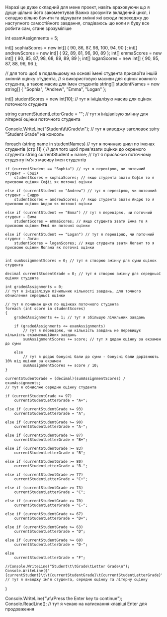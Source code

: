 Наразі це дуже складний для мене проект, навіть враховуючи що я дуще щільно його закоментував
Важко зрозуміти вкладений цикл, і складно вільно бачити та відчувати змінні які всюди
переходжу до наступного самостійного завдання, спадіваюсь що коли я буду все робити сам, стане зрозуміліше

int examAssignments = 5;

int[] sophiaScores = new int[] { 90, 86, 87, 98, 100, 94, 90 };
int[] andrewScores = new int[] { 92, 89, 81, 96, 90, 89 };
int[] emmaScores = new int[] { 90, 85, 87, 98, 68, 89, 89, 89 };
int[] loganScores = new int[] { 90, 95, 87, 88, 96, 96 };

// для того щоб в подальшому на основі імені студента присвоїти іншій змінній оцінку студента,
// я використовую масиви для оцінок кожного студента, а також масив для імен студентів
string[] studentNames = new string[] { "Sophia", "Andrew", "Emma", "Logan" };

int[] studentScores = new int[10]; // тут я ініціалізую масив для оцінок поточного студента

string currentStudentLetterGrade = ""; // тут я ініціалізую змінну для літерної оцінки поточного студента

Console.WriteLine("Student\t\tGrade\n"); // тут я виводжу заголовок звіту "Student Grade" на консоль

foreach (string name in studentNames) // тут я починаю цикл по іменах студентів (стр 11)
{                                     // для того щоб прив'язати оцінки до окремого студента
    string currentStudent = name; // тут я присвоюю поточному студенту ім'я з масиву імен студентів

    if (currentStudent == "Sophia") // тут я перевіряю, чи поточний студент - Софія
        studentScores = sophiaScores; // якщо студента звати Софія то я присвоюю оцінки Софіі як поточні оцінки

    else if (currentStudent == "Andrew") // тут я перевіряю, чи поточний студент - Ендрю
        studentScores = andrewScores; // якщо студента звати Андрю то я присвоюю оцінки Андрю як поточні оцінки

    else if (currentStudent == "Emma") // тут я перевіряю, чи поточний студент - Емма
        studentScores = emmaScores; // якщо студента звати Емма то я присвоюю оцінки Еммі як поточні оцінки

    else if (currentStudent == "Logan") // тут я перевіряю, чи поточний студент - Логан
        studentScores = loganScores; // якщо студента звати Логант то я присвоюю оцінки Логана як поточні оцінки

    
    int sumAssignmentScores = 0; // тут я створюю змінну для суми оцінок студента

    decimal currentStudentGrade = 0; // тут я створюю змінну для середньої оцінки студента

    int gradedAssignments = 0; 
    // тут я ініціалізую лічильник кількості завдань, для точного обчислення середньої оцінки

    // тут я починаю цикл по оцінках поточного студента
    foreach (int score in studentScores) 
    {
        gradedAssignments += 1; // тут я збільшую лічильник завдань

        if (gradedAssignments <= examAssignments) 
            // тут я перевіряю, чи кількість завдань не перевищує кількість екзаменаційних завдань
            sumAssignmentScores += score; // тут я додаю оцінку за екзамен до суми

        else
            // тут я додаю бонусні бали до суми - бонусні бали дорівнюють 10% від оцінки за екзамен
            sumAssignmentScores += score / 10; 
    }

    currentStudentGrade = (decimal)(sumAssignmentScores) / examAssignments; 
    // тут я обчислюю середню оцінку студента

    if (currentStudentGrade >= 97)
        currentStudentLetterGrade = "A+"; 

    else if (currentStudentGrade >= 93)
        currentStudentLetterGrade = "A"; 

    else if (currentStudentGrade >= 90)
        currentStudentLetterGrade = "A-"; 

    else if (currentStudentGrade >= 87)
        currentStudentLetterGrade = "B+"; 

    else if (currentStudentGrade >= 83)
        currentStudentLetterGrade = "B"; 

    else if (currentStudentGrade >= 80)
        currentStudentLetterGrade = "B-"; 

    else if (currentStudentGrade >= 77)
        currentStudentLetterGrade = "C+"; 

    else if (currentStudentGrade >= 73)
        currentStudentLetterGrade = "C"; 

    else if (currentStudentGrade >= 70)
        currentStudentLetterGrade = "C-"; 

    else if (currentStudentGrade >= 67)
        currentStudentLetterGrade = "D+"; 

    else if (currentStudentGrade >= 63)
        currentStudentLetterGrade = "D"; 

    else if (currentStudentGrade >= 60)
        currentStudentLetterGrade = "D-"; 

    else
        currentStudentLetterGrade = "F"; 

    //Console.WriteLine("Student\t\tGrade\tLetter Grade\n");
    Console.WriteLine($"{currentStudent}\t\t{currentStudentGrade}\t{currentStudentLetterGrade}"); 
    // тут я виводжу ім'я студента, середню оцінку та літерну оцінку
}

Console.WriteLine("\n\rPress the Enter key to continue");
Console.ReadLine(); // тут я чекаю на натискання клавіші Enter для продовження
